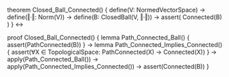 theorem Closed_Ball_Connected() {
  define(V: NormedVectorSpace) →
  define(‖·‖: Norm(V)) →
  define(B: ClosedBall(V, ‖·‖)) →
  assert(
    Connected(B)
  )
} ↔

proof Closed_Ball_Connected() {
  lemma Path_Connected_Ball() {
    assert(PathConnected(B))
  } →
  lemma Path_Connected_Implies_Connected() {
    assert(∀X ∈ TopologicalSpace: 
      PathConnected(X) → Connected(X))
  } →
  apply(Path_Connected_Ball()) →
  apply(Path_Connected_Implies_Connected()) →
  assert(Connected(B))
}